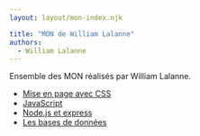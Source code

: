 ```yaml
---
layout: layout/mon-index.njk

title: "MON de William Lalanne"
authors:
  - William Lalanne
---
```


Ensemble des MON réalisés par William Lalanne.

* [Mise en page avec CSS](./temps-1.1)
* [JavaScript](./temps-1.2)
* [Node.js et express](./temps-2.1)
* [Les bases de données](./temps-2.2)
